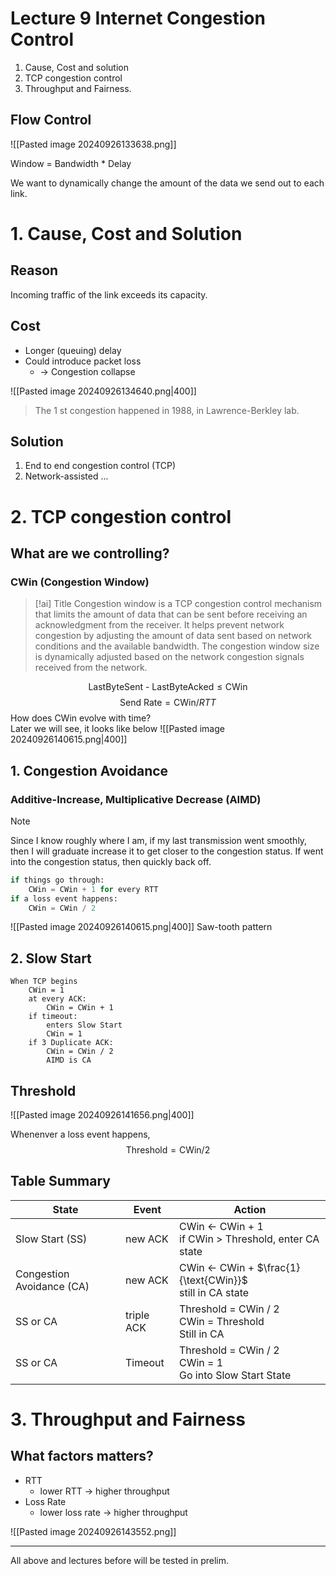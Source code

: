 # Lecture 9 Internet Congestion Control 

1. Cause, Cost and solution 
2. TCP congestion control 
3. Throughput and Fairness. 

## Flow Control  

![[Pasted image 20240926133638.png]]

Window = Bandwidth * Delay 

We want to dynamically change the amount of the data we send out to each link. 


# 1. Cause, Cost and Solution 

## Reason 

Incoming traffic of the link exceeds its capacity. 
## Cost

- Longer (queuing) delay   
- Could introduce packet loss 
	- -> Congestion collapse 

![[Pasted image 20240926134640.png|400]]

> The 1 st congestion happened in 1988, in Lawrence-Berkley lab.  
## Solution 

1. End to end congestion control (TCP) 
2. Network-assisted ... 


# 2. TCP congestion control 

## What are we controlling? 

### CWin (Congestion Window) 

> [!ai] Title
> Congestion window is a TCP congestion control mechanism that limits the amount of data that can be sent before receiving an acknowledgment from the receiver. It helps prevent network congestion by adjusting the amount of data sent based on network conditions and the available bandwidth. The congestion window size is dynamically adjusted based on the network congestion signals received from the network.

$$
\text{LastByteSent - LastByteAcked} \leq \text{CWin}
$$
$$
\text{Send Rate} = \text{CWin} / RTT
$$
How does CWin evolve with time?  
Later we will see, it looks like below 
![[Pasted image 20240926140615.png|400]]
 

## 1. Congestion Avoidance

### Additive-Increase, Multiplicative Decrease (AIMD) 

> [!NOTE]
> Since I know roughly where I am, if my last transmission went smoothly, then I will graduate increase it to get closer to the congestion status. If went into the congestion status, then quickly back off. 

```python
if things go through: 
	CWin = CWin + 1 for every RTT 
if a loss event happens: 
	CWin = CWin / 2
```

 ![[Pasted image 20240926140615.png|400]]
Saw-tooth pattern 

## 2. Slow Start 

```
When TCP begins
	CWin = 1
	at every ACK:
		CWin = CWin + 1
	if timeout: 
		enters Slow Start 
		CWin = 1
	if 3 Duplicate ACK: 
		CWin = CWin / 2 
		AIMD is CA
```

## Threshold 

![[Pasted image 20240926141656.png|400]] 

Whenenver a loss event happens, 
$$
\text{Threshold} = \text{CWin} / 2
$$

## Table Summary

| State                     | Event      | Action                                                         |
| ------------------------- | ---------- | -------------------------------------------------------------- |
| Slow Start (SS)           | new ACK    | CWin <- CWin + 1 <br>if CWin > Threshold, enter CA state       |
| Congestion Avoidance (CA) | new ACK    | CWin <- CWin + $\frac{1}{\text{CWin}}$<br>still in CA state    |
| SS or CA                  | triple ACK | Threshold = CWin / 2<br>CWin = Threshold<br>Still in CA        |
| SS or CA                  | Timeout    | Threshold = CWin / 2  <br>CWin = 1<br>Go into Slow Start State |

# 3. Throughput and Fairness 

## What factors matters? 

- RTT
	- lower RTT -> higher throughput 
- Loss Rate 
	- lower loss rate -> higher throughput 

 ![[Pasted image 20240926143552.png]]

---
All above and lectures before will be tested in prelim. 

 